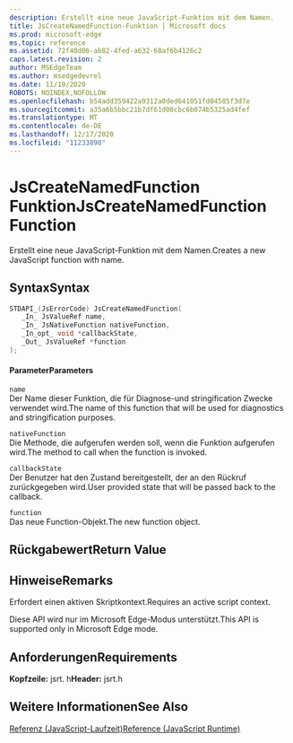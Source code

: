 ```yaml
---
description: Erstellt eine neue JavaScript-Funktion mit dem Namen.
title: JsCreateNamedFunction-Funktion | Microsoft docs
ms.prod: microsoft-edge
ms.topic: reference
ms.assetid: 72f40d06-ab82-4fed-a632-68af6b4126c2
caps.latest.revision: 2
author: MSEdgeTeam
ms.author: msedgedevrel
ms.date: 11/19/2020
ROBOTS: NOINDEX,NOFOLLOW
ms.openlocfilehash: b54add359422a9312a0ded641051fd04585f3d7e
ms.sourcegitcommit: a35a6b5bbc21b7df61d08cbc6b074b5325ad4fef
ms.translationtype: MT
ms.contentlocale: de-DE
ms.lasthandoff: 12/17/2020
ms.locfileid: "11233890"
---
```

# <span data-ttu-id="33bff-103">JsCreateNamedFunction Funktion</span><span class="sxs-lookup"><span data-stu-id="33bff-103">JsCreateNamedFunction Function</span></span>

<span data-ttu-id="33bff-104">Erstellt eine neue JavaScript-Funktion mit dem Namen.</span><span class="sxs-lookup"><span data-stu-id="33bff-104">Creates a new JavaScript function with name.</span></span>
  
## <span data-ttu-id="33bff-105">Syntax</span><span class="sxs-lookup"><span data-stu-id="33bff-105">Syntax</span></span>  
  
```cpp  
STDAPI_(JsErrorCode) JsCreateNamedFunction(  
   _In_ JsValueRef name,  
   _In_ JsNativeFunction nativeFunction,  
   _In_opt_ void *callbackState,  
   _Out_ JsValueRef *function  
);  
```  
  
#### <span data-ttu-id="33bff-106">Parameter</span><span class="sxs-lookup"><span data-stu-id="33bff-106">Parameters</span></span>  
 `name`  
 <span data-ttu-id="33bff-107">Der Name dieser Funktion, die für Diagnose-und stringification Zwecke verwendet wird.</span><span class="sxs-lookup"><span data-stu-id="33bff-107">The name of this function that will be used for diagnostics and stringification purposes.</span></span>  
  
 `nativeFunction`  
 <span data-ttu-id="33bff-108">Die Methode, die aufgerufen werden soll, wenn die Funktion aufgerufen wird.</span><span class="sxs-lookup"><span data-stu-id="33bff-108">The method to call when the function is invoked.</span></span>  
  
 `callbackState`  
 <span data-ttu-id="33bff-109">Der Benutzer hat den Zustand bereitgestellt, der an den Rückruf zurückgegeben wird.</span><span class="sxs-lookup"><span data-stu-id="33bff-109">User provided state that will be passed back to the callback.</span></span>  
  
 `function`  
 <span data-ttu-id="33bff-110">Das neue Function-Objekt.</span><span class="sxs-lookup"><span data-stu-id="33bff-110">The new function object.</span></span>  
  
## <span data-ttu-id="33bff-111">Rückgabewert</span><span class="sxs-lookup"><span data-stu-id="33bff-111">Return Value</span></span>  
  
## <span data-ttu-id="33bff-112">Hinweise</span><span class="sxs-lookup"><span data-stu-id="33bff-112">Remarks</span></span>  
 <span data-ttu-id="33bff-113">Erfordert einen aktiven Skriptkontext.</span><span class="sxs-lookup"><span data-stu-id="33bff-113">Requires an active script context.</span></span>  
  
 <span data-ttu-id="33bff-114">Diese API wird nur im Microsoft Edge-Modus unterstützt.</span><span class="sxs-lookup"><span data-stu-id="33bff-114">This API is supported only in Microsoft Edge mode.</span></span>  
  
## <span data-ttu-id="33bff-115">Anforderungen</span><span class="sxs-lookup"><span data-stu-id="33bff-115">Requirements</span></span>  
 <span data-ttu-id="33bff-116">**Kopfzeile:** jsrt. h</span><span class="sxs-lookup"><span data-stu-id="33bff-116">**Header:** jsrt.h</span></span>  
  
## <span data-ttu-id="33bff-117">Weitere Informationen</span><span class="sxs-lookup"><span data-stu-id="33bff-117">See Also</span></span>  
 [<span data-ttu-id="33bff-118">Referenz (JavaScript-Laufzeit)</span><span class="sxs-lookup"><span data-stu-id="33bff-118">Reference (JavaScript Runtime)</span></span>](../chakra-hosting/reference-javascript-runtime.md)
